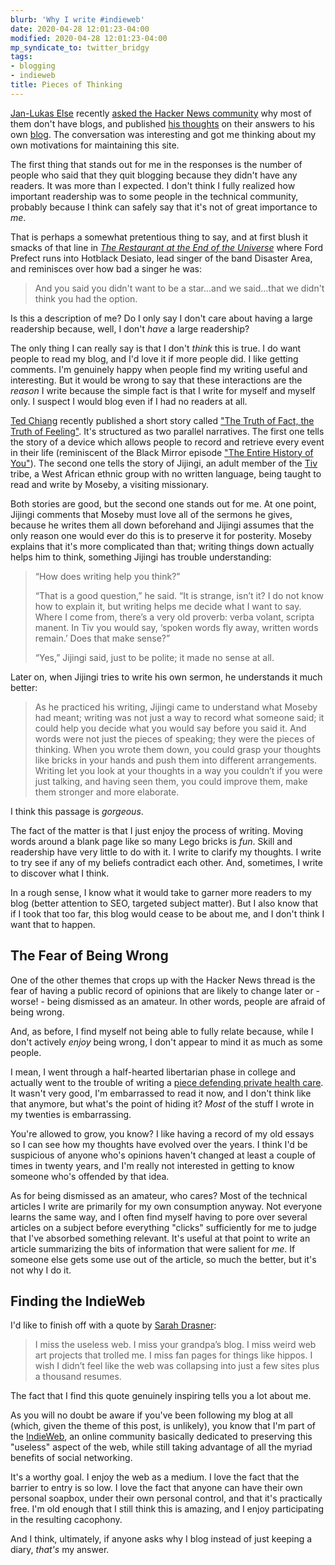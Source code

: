 ```yaml
---
blurb: 'Why I write #indieweb'
date: 2020-04-28 12:01:23-04:00
modified: 2020-04-28 12:01:23-04:00
mp_syndicate_to: twitter_bridgy
tags:
- blogging
- indieweb
title: Pieces of Thinking
---
```


[Jan-Lukas Else][1] recently [asked the Hacker News community][2] why most
of them don't have blogs, and published [his thoughts][3] on their answers
to his own [blog][4].  The conversation was interesting and got me thinking
about my own motivations for maintaining this site.

The first thing that stands out for me in the responses is the number of
people who said that they quit blogging because they didn't have any
readers.  It was more than I expected.  I don't think I fully realized how
important readership was to some people in the technical community, probably
because I think can safely say that it's not of great importance to *me*.

That is perhaps a somewhat pretentious thing to say, and at first blush it
smacks of that line in *[The Restaurant at the End of the Universe][5]*
where Ford Prefect runs into Hotblack Desiato, lead singer of the band
Disaster Area, and reminisces over how bad a singer he was:

> And you said you didn't want to be a star...and we said...that we didn't
> think you had the option.

Is this a description of me?  Do I only say I don't care about having a
large readership because, well, I don't *have* a large readership?

The only thing I can really say is that I don't *think* this is true.  I do
want people to read my blog, and I'd love it if more people did.  I like
getting comments.  I'm genuinely happy when people find my writing useful
and interesting.  But it would be wrong to say that these interactions are
the *reason* I write because the simple fact is that I write for myself and
myself only.  I suspect I would blog even if I had no readers at all.

[Ted Chiang][6] recently published a short story called ["The Truth of Fact,
the Truth of Feeling"][7].  It's structured as two parallel narratives.  The
first one tells the story of a device which allows people to record and
retrieve every event in their life (reminiscent of the Black Mirror episode
["The Entire History of You"][9]).  The second one tells the story of
Jijingi, an adult member of the [Tiv][8] tribe, a West African ethnic group
with no written language, being taught to read and write by Moseby, a
visiting missionary.

Both stories are good, but the second one stands out for me.  At one point,
Jijingi comments that Moseby must love all of the sermons he gives, because
he writes them all down beforehand and Jijingi assumes that the only reason
one would ever do this is to preserve it for posterity.  Moseby explains
that it's more complicated than that; writing things down actually helps him
to think, something Jijingi has trouble understanding:

> “How does writing help you think?”
>
> “That is a good question,” he said. “It is strange, isn’t it? I do not
> know how to explain it, but writing helps me decide what I want to
> say. Where I come from, there’s a very old proverb: verba volant, scripta
> manent. In Tiv you would say, ‘spoken words fly away, written words
> remain.’ Does that make sense?”
>
> “Yes,” Jijingi said, just to be polite; it made no sense at all.

Later on, when Jijingi tries to write his own sermon, he understands it much
better:

> As he practiced his writing, Jijingi came to understand what Moseby had
> meant; writing was not just a way to record what someone said; it could
> help you decide what you would say before you said it. And words were not
> just the pieces of speaking; they were the pieces of thinking. When you
> wrote them down, you could grasp your thoughts like bricks in your hands
> and push them into different arrangements. Writing let you look at your
> thoughts in a way you couldn’t if you were just talking, and having seen
> them, you could improve them, make them stronger and more elaborate.

I think this passage is *gorgeous*.

The fact of the matter is that I just enjoy the process of writing.  Moving
words around a blank page like so many Lego bricks is *fun*.  Skill and
readership have very little to do with it.  I write to clarify my thoughts.
I write to try see if any of my beliefs contradict each other.  And,
sometimes, I write to discover what I think.

In a rough sense, I know what it would take to garner more readers to my
blog (better attention to SEO, targeted subject matter).  But I also know
that if I took that too far, this blog would cease to be about me, and I
don't think I want that to happen.

## The Fear of Being Wrong

One of the other themes that crops up with the Hacker News thread is the
fear of having a public record of opinions that are likely to change later
or - worse! - being dismissed as an amateur.  In other words, people are
afraid of being wrong.

And, as before, I find myself not being able to fully relate because, while
I don't actively *enjoy* being wrong, I don't appear to mind it as much as
some people.

I mean, I went through a half-hearted libertarian phase in college and
actually went to the trouble of writing a [piece defending private health
care][10].  It wasn't very good, I'm embarrassed to read it now, and I don't
think like that anymore, but what's the point of hiding it?  *Most* of the
stuff I wrote in my twenties is embarrassing.

You're allowed to grow, you know?  I like having a record of my old essays
so I can see how my thoughts have evolved over the years.  I think I'd be
suspicious of anyone who's opinions haven't changed at least a couple of
times in twenty years, and I'm really not interested in getting to know
someone who's offended by that idea.

As for being dismissed as an amateur, who cares?  Most of the technical
articles I write are primarily for my own consumption anyway.  Not everyone
learns the same way, and I often find myself having to pore over several
articles on a subject before everything "clicks" sufficiently for me to
judge that I've absorbed something relevant.  It's useful at that point to
write an article summarizing the bits of information that were salient for
*me*.  If someone else gets some use out of the article, so much the better,
but it's not why I do it.

## Finding the IndieWeb

I'd like to finish off with a quote by [Sarah Drasner][11]:

> I miss the useless web. I miss your grandpa’s blog. I miss weird web art
> projects that trolled me. I miss fan pages for things like hippos. I wish
> I didn’t feel like the web was collapsing into just a few sites plus a
> thousand resumes.

The fact that I find this quote genuinely inspiring tells you a lot about
me.

As you will no doubt be aware if you've been following my blog at all
(which, given the theme of this post, is unlikely), you know that I'm part
of the [IndieWeb][12], an online community basically dedicated to preserving
this "useless" aspect of the web, while still taking advantage of all the
myriad benefits of social networking.

It's a worthy goal.  I enjoy the web as a medium.  I love the fact that the
barrier to entry is so low.  I love the fact that anyone can have their own
personal soapbox, under their own personal control, and that it's
practically free.  I'm old enough that I still think this is amazing, and I
enjoy participating in the resulting cacophony.

And I think, ultimately, if anyone asks why I blog instead of just keeping a
diary, *that's* my answer.

[1]: https://jlelse.dev/
[2]: https://news.ycombinator.com/item?id=22910532
[3]: https://jlelse.blog/posts/why-no-blog/
[4]: https://jlelse.blog/
[5]: https://en.wikipedia.org/wiki/The_Restaurant_at_the_End_of_the_Universe
[6]: https://en.wikipedia.org/wiki/Ted_Chiang
[7]: https://en.wikipedia.org/wiki/The_Truth_of_Fact,_the_Truth_of_Feeling
[8]: https://en.wikipedia.org/wiki/Tiv_people
[9]: https://en.wikipedia.org/wiki/The_Entire_History_of_You
[10]: /oldsite/bioessay
[11]: https://sarahdrasnerdesign.com
[12]: https://indieweb.org/
